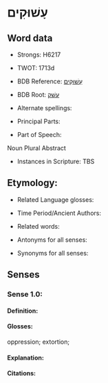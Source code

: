 # עָשׁוּקִים

<!-- Status: S2="NeedsEdits" -->
<!-- Lexica used for edits:   -->

## Word data

* Strongs: H6217

* TWOT: 1713d

* BDB Reference: [עָשׁוּקִים](rc://en/bdb/dict/p.gd.af)

* BDB Root: [עשׁק](rc://en/bdb/dict/p.gd.aa)

* Alternate spellings:

* Principal Parts:

* Part of Speech:

Noun Plural Abstract

* Instances in Scripture: TBS

## Etymology:

* Related Language glosses:

* Time Period/Ancient Authors:

* Related words:

* Antonyms for all senses:

* Synonyms for all senses:

## Senses

### Sense 1.0:

#### Definition:

#### Glosses:

oppression; extortion; 

#### Explanation:

#### Citations:



